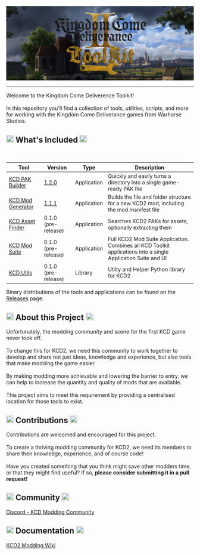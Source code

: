 <img src="images/banner.png" alt="Crypter Logo">
<hr>
Welcome to the Kingdom Come Deliverence Toolkit!</br></br>
In this repository you'll find a collection of tools, utilities, scripts, and more for working with the Kingdom Come Deliverance games from Warhorse Studios.

<h2><img src="https://github.githubassets.com/images/icons/emoji/unicode/1f527.png?v8" width="20px" height="20x"> What's Included <img src="https://github.githubassets.com/images/icons/emoji/unicode/1f527.png?v8" width="20px" height="20x"></h2>
</br>

<table>
  <thead>
    <th>Tool</th>
    <th>Version</th>
    <th>Type</th>
    <th>Description</th>
  </thead>
  <tbody>
    <tr>
      <td><a href="./kcd-pak-builder">KCD PAK Builder</a></td>
      <td><a href="https://github.com/altire-dev/kcd-toolkit/releases/latest">1.2.0</a></td>
      <td>Application</td>
      <td>Quickly and easily turns a directory into a single game-ready PAK file</td>
    </tr>
    <tr>
      <td><a href="./kcd-mod-generator">KCD Mod Generator</a></td>
      <td><a href="https://github.com/altire-dev/kcd-toolkit/releases/latest">1.1.1</a></td>
      <td>Application</td>
      <td>Builds the file and folder structure for a new KCD2 mod, including the mod.manifest file</td>
    </tr>
    <tr>
      <td><a href="./kcd-asset-finder">KCD Asset Finder</a></td>
      <td>0.1.0 (pre-release)</td>
      <td>Application</td>
      <td>Searches KCD2 PAKs for assets, optionally extracting them</td>
    </tr>
    <tr>
      <td><a href="./kcd-mod-generator">KCD Mod Suite</a></td>
      <td>0.1.0 (pre-release)</td>
      <td>Application</td>
      <td>Full KCD2 Mod Suite Application. Combines all KCD Toolkit applications into a single Application Suite and UI</td>
    </tr>
    <tr>
      <td><a href="./kcd-utils">KCD Utils</a></td>
      <td>0.1.0 (pre-release)</td>
      <td>Library</td>
      <td>Utilty and Helper Python library for KCD2</td>
    </tr>
  </tbody>
</table>

Binary distributions of the tools and applications can be found on the <a href="https://github.com/altire-dev/kcd-toolkit/releases/latest">Releases</a> page.

<h2><img src="https://github.githubassets.com/images/icons/emoji/unicode/1f5e1.png?v8" width="20px" height="20x"> About this Project <img src="https://github.githubassets.com/images/icons/emoji/unicode/1f5e1.png?v8" width="20px" height="20x"></h2>
Unfortunately, the modding community and scene for the first KCD game never took off. 
</br></br>
To change this for KCD2, we need this community to work together to develop and share not just ideas, knowledge and experience, but also tools that make modding the game easier.
</br></br>
By making modding more achievable and lowering the barrier to entry, we can help to increase the quantity and quality of mods that are available.
</br></br>
This project aims to meet this requirement by providing a centralised location for those tools to exist.

<h2><img src="https://github.githubassets.com/images/icons/emoji/unicode/1f4bb.png?v8" width="20px" height="20x"> Contributions <img src="https://github.githubassets.com/images/icons/emoji/unicode/1f4bb.png?v8" width="20px" height="20x"></h2>
Contributions are welcomed and encouraged for this project.
</br></br>
To create a thriving modding community for KCD2, we need its members to share their knowledge, experience, and of course code!
</br></br>
Have you created something that you think might save other modders time, or that they might find useful? If so, <b>please consider submitting it in a pull request!</b>

<h2><img src="https://github.githubassets.com/images/icons/emoji/unicode/1f44b.png?v8" width="20px" height="20x"> Community <img src="https://github.githubassets.com/images/icons/emoji/unicode/1f44b.png?v8" width="20px" height="20x"></h2>
<a href="https://discord.gg/RuKE5uhz">Discord - KCD Modding Community</a>

<h2><img src="https://github.githubassets.com/images/icons/emoji/unicode/1f4da.png?v8" width="20px" height="20px"> Documentation <img src="https://github.githubassets.com/images/icons/emoji/unicode/1f4da.png?v8" width="20px" height="20px"></h2>
<a href="https://modding.wiki/en/kingdomcomedeliverance2">KCD2 Modding Wiki</a>

